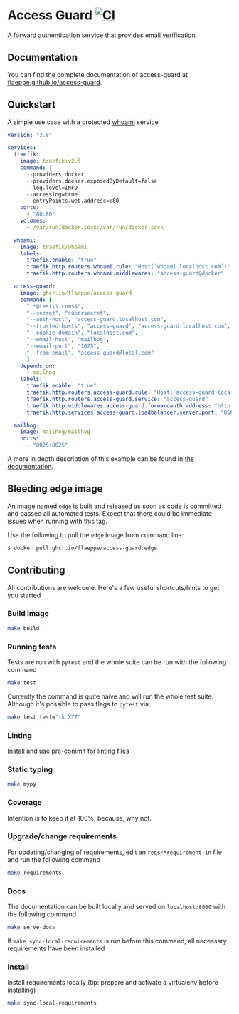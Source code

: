 # Access Guard [![CI](https://github.com/flaeppe/access-guard/actions/workflows/ci.yml/badge.svg?branch=master)](https://github.com/flaeppe/access-guard/actions/workflows/ci.yml)

A forward authentication service that provides email verification.

## Documentation

You can find the complete documentation of access-guard at
[flaeppe.github.io/access-guard](https://flaeppe.github.io/access-guard).

## Quickstart

A simple use case with a protected [whoami](https://github.com/traefik/whoami) service

```yaml
version: "3.8"

services:
  traefik:
    image: traefik:v2.5
    command: |
      --providers.docker
      --providers.docker.exposedByDefault=false
      --log.level=INFO
      --accesslog=true
      --entryPoints.web.address=:80
    ports:
      - "80:80"
    volumes:
      - /var/run/docker.sock:/var/run/docker.sock

  whoami:
    image: traefik/whoami
    labels:
      traefik.enable: "true"
      traefik.http.routers.whoami.rule: "Host(`whoami.localhost.com`)"
      traefik.http.routers.whoami.middlewares: "access-guard@docker"

  access-guard:
    image: ghcr.io/flaeppe/access-guard
    command: [
      ".*@test\\.com$$",
      "--secret", "supersecret",
      "--auth-host", "access-guard.localhost.com",
      "--trusted-hosts", "access-guard", "access-guard.localhost.com",
      "--cookie-domain", "localhost.com",
      "--email-host", "mailhog",
      "--email-port", "1025",
      "--from-email", "access-guard@local.com"
      ]
    depends_on:
      - mailhog
    labels:
      traefik.enable: "true"
      traefik.http.routers.access-guard.rule: "Host(`access-guard.localhost.com`)"
      traefik.http.routers.access-guard.service: "access-guard"
      traefik.http.middlewares.access-guard.forwardauth.address: "http://access-guard:8585/auth"
      traefik.http.services.access-guard.loadbalancer.server.port: "8585"

  mailhog:
    image: mailhog/mailhog
    ports:
      - "8025:8025"
```

A more in depth description of this example can be found in
[the documentation](https://flaeppe.github.io/access-guard/traefik/).

## Bleeding edge image

An image named `edge` is built and released as soon as code is committed and passed
all automated tests. Expect that there could be immediate issues when running with
this tag.

Use the following to pull the `edge` image from command line:

```sh
$ docker pull ghcr.io/flaeppe/access-guard:edge
```

## Contributing

All contributions are welcome. Here's a few useful shortcuts/hints to get you started

### Build image

```sh
make build
```

### Running tests

Tests are run with `pytest` and the whole suite can be run with the following command

```sh
make test
```

Currently the command is quite naive and will run the whole test suite. Although
it's possible to pass flags to `pytest` via:

```sh
make test test="-k XYZ"
```

### Linting

Install and use [pre-commit](https://pre-commit.com/#installation) for linting files

### Static typing

```sh
make mypy
```

### Coverage

Intention is to keep it at 100%, because, why not.

### Upgrade/change requirements

For updating/changing of requirements, edit an `reqs/*requirement.in` file and run
the following command

```sh
make requirements
```

### Docs

The documentation can be built locally and served on `localhost:8000` with the
following command

```sh
make serve-docs
```

If `make sync-local-requirements` is run before this command, all necessary
requirements have been installed

### Install

Install requirements locally (tip: prepare and activate a virtualenv before installing)

```sh
make sync-local-requirements
```
